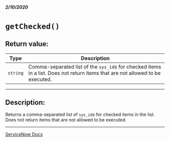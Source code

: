 ##### 2/10/2020
# `getChecked()`
## Return value:
| Type | Description |
|---|---|
| `string` | Comma-separated list of the `sys_id`s for checked items in a list.  Does not return items that are not allowed to be executed. |

---

## Description:
Returns a comma-separated list of `sys_id`s for checked items in the list.  Does not return items that are not allowed to be executed.

---

[ServiceNow Docs](https://developer.servicenow.com/app.do#!/api_doc?v=newyork&id=r_GLV3-getChecked)